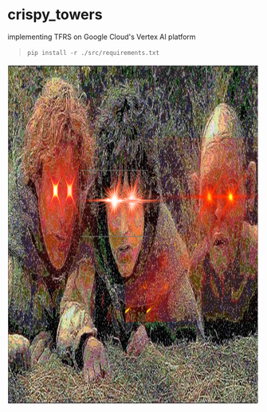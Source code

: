# crispy_towers
implementing TFRS on Google Cloud's Vertex AI platform

> `pip install -r ./src/requirements.txt`

<img src='imgs/deep_fried_lotr.png' width='1363' height='687'>
